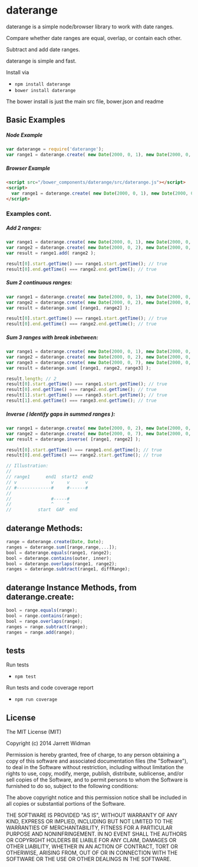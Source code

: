 ﻿# daterange

daterange is a simple node/browser library to work with date ranges. 

Compare whether date ranges are equal, overlap, or contain each other. 

Subtract and add date ranges.

daterange is simple and fast.


Install via 

- `npm install daterange`
- `bower install daterange`

The bower install is just the main src file, bower.json and readme

## Basic Examples
##### Node Example
```javascript
var daterange = require('daterange');
var range1 = daterange.create( new Date(2000, 0, 1), new Date(2000, 0, 3) );
```
##### Browser Example
```html
<script src="/bower_components/daterange/src/daterange.js"></script>
<script>
  var range1 = daterange.create( new Date(2000, 0, 1), new Date(2000, 0, 3) );
</script>
```
### Examples cont.

##### Add 2 ranges: 
```javascript
var range1 = daterange.create( new Date(2000, 0, 1), new Date(2000, 0, 3) );
var range2 = daterange.create( new Date(2000, 0, 2), new Date(2000, 0, 4) );
var result = range1.add( range2 );

result[0].start.getTime() === range1.start.getTime(); // true
result[0].end.getTime() === range2.end.getTime(); // true
```
##### Sum 2 continuous ranges: 
```javascript
var range1 = daterange.create( new Date(2000, 0, 1), new Date(2000, 0, 3) );
var range2 = daterange.create( new Date(2000, 0, 2), new Date(2000, 0, 4) );
var result = daterange.sum( [range1, range2] );

result[0].start.getTime() === range1.start.getTime(); // true
result[0].end.getTime() === range2.end.getTime(); // true
```
##### Sum 3 ranges with break inbetween: 
```javascript
var range1 = daterange.create( new Date(2000, 0, 1), new Date(2000, 0, 3) );
var range2 = daterange.create( new Date(2000, 0, 2), new Date(2000, 0, 5) );
var range3 = daterange.create( new Date(2000, 0, 7), new Date(2000, 0, 8) );
var result = daterange.sum( [range1, range2, range3] );

result.length; // 2
result[0].start.getTime() === range1.start.getTime(); // true
result[0].end.getTime() === range2.end.getTime(); // true
result[1].start.getTime() === range3.start.getTime(); // true
result[1].end.getTime() === range3.end.getTime(); // true
```
##### Inverse ( Identify gaps in summed ranges ): 
```javascript
var range1 = daterange.create( new Date(2000, 0, 2), new Date(2000, 0, 5) );
var range2 = daterange.create( new Date(2000, 0, 7), new Date(2000, 0, 8) );
var result = daterange.inverse( [range1, range2] );

result[0].start.getTime() === range1.end.getTime(); // true
result[0].end.getTime() === range2.start.getTime(); // true
```
```javascript
// Illustration:
//
// range1      end1  start2  end2
// v             v     v      v
// #-------------#     #------#
//
//               #-----#
//               ^     ^
//          start  GAP  end
```

## daterange Methods:

```javascript
range = daterange.create(Date, Date);
ranges = daterange.sum([range,range,...]);
bool = daterange.equals(range1, range2);
bool = daterange.contains(outer, inner);
bool = daterange.overlaps(range1, range2);
ranges = daterange.subtract(range1, diffRange);
```

## daterange Instance Methods, from daterange.create:

```javascript
bool = range.equals(range);
bool = range.contains(range);
bool = range.overlaps(range);
ranges = range.subtract(range);
ranges = range.add(range);
```

## tests

Run tests

- `npm test`

Run tests and code coverage report

- `npm run coverage`


## License
The MIT License (MIT)

Copyright (c) 2014 Jarrett Widman

Permission is hereby granted, free of charge, to any person obtaining a copy
of this software and associated documentation files (the "Software"), to deal
in the Software without restriction, including without limitation the rights
to use, copy, modify, merge, publish, distribute, sublicense, and/or sell
copies of the Software, and to permit persons to whom the Software is
furnished to do so, subject to the following conditions:

The above copyright notice and this permission notice shall be included in
all copies or substantial portions of the Software.

THE SOFTWARE IS PROVIDED "AS IS", WITHOUT WARRANTY OF ANY KIND, EXPRESS OR
IMPLIED, INCLUDING BUT NOT LIMITED TO THE WARRANTIES OF MERCHANTABILITY,
FITNESS FOR A PARTICULAR PURPOSE AND NONINFRINGEMENT. IN NO EVENT SHALL THE
AUTHORS OR COPYRIGHT HOLDERS BE LIABLE FOR ANY CLAIM, DAMAGES OR OTHER
LIABILITY, WHETHER IN AN ACTION OF CONTRACT, TORT OR OTHERWISE, ARISING FROM,
OUT OF OR IN CONNECTION WITH THE SOFTWARE OR THE USE OR OTHER DEALINGS IN
THE SOFTWARE.
